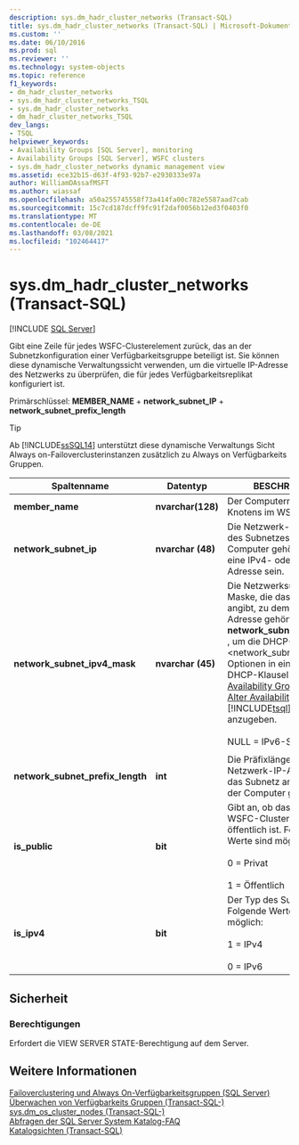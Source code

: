 ```yaml
---
description: sys.dm_hadr_cluster_networks (Transact-SQL)
title: sys.dm_hadr_cluster_networks (Transact-SQL) | Microsoft-Dokumentation
ms.custom: ''
ms.date: 06/10/2016
ms.prod: sql
ms.reviewer: ''
ms.technology: system-objects
ms.topic: reference
f1_keywords:
- dm_hadr_cluster_networks
- sys.dm_hadr_cluster_networks_TSQL
- sys.dm_hadr_cluster_networks
- dm_hadr_cluster_networks_TSQL
dev_langs:
- TSQL
helpviewer_keywords:
- Availability Groups [SQL Server], monitoring
- Availability Groups [SQL Server], WSFC clusters
- sys.dm_hadr_cluster_networks dynamic management view
ms.assetid: ece32b15-d63f-4f93-92b7-e2930333e97a
author: WilliamDAssafMSFT
ms.author: wiassaf
ms.openlocfilehash: a50a255745558f73a414fa00c782e5587aad7cab
ms.sourcegitcommit: 15c7cd187dcff9fc91f2daf0056b12ed3f0403f0
ms.translationtype: MT
ms.contentlocale: de-DE
ms.lasthandoff: 03/08/2021
ms.locfileid: "102464417"
---
```

# <a name="sysdm_hadr_cluster_networks-transact-sql"></a>sys.dm_hadr_cluster_networks (Transact-SQL)
[!INCLUDE [SQL Server](../../includes/applies-to-version/sqlserver.md)]

  Gibt eine Zeile für jedes WSFC-Clusterelement zurück, das an der Subnetzkonfiguration einer Verfügbarkeitsgruppe beteiligt ist. Sie können diese dynamische Verwaltungssicht verwenden, um die virtuelle IP-Adresse des Netzwerks zu überprüfen, die für jedes Verfügbarkeitsreplikat konfiguriert ist.  
  
 Primärschlüssel: **MEMBER_NAME**  +  **network_subnet_IP**  +  **network_subnet_prefix_length**  
  
 > [!TIP]
 > Ab [!INCLUDE[ssSQL14](../../includes/sssql14-md.md)] unterstützt diese dynamische Verwaltungs Sicht Always on-Failoverclusterinstanzen zusätzlich zu Always on Verfügbarkeits Gruppen.  
  
|Spaltenname|Datentyp|BESCHREIBUNG|  
|-----------------|---------------|-----------------|  
|**member_name**|**nvarchar(128)**|Der Computername eines Knotens im WSFC-Cluster.|  
|**network_subnet_ip**|**nvarchar (48)**|Die Netzwerk-IP-Adresse des Subnetzes, zu der der Computer gehört. Dies kann eine IPv4- oder eine IPv6-Adresse sein.|  
|**network_subnet_ipv4_mask**|**nvarchar (45)**|Die Netzwerksubnetz-Maske, die das Subnetz angibt, zu dem die IP-Adresse gehört. **network_subnet_ipv4_mask** , um die DHCP-<network_subnet_option> Optionen in einer With DHCP-Klausel der [Create Availability Group](../../t-sql/statements/create-availability-group-transact-sql.md) -oder [Alter Availability Group](../../t-sql/statements/alter-availability-group-transact-sql.md) - [!INCLUDE[tsql](../../includes/tsql-md.md)] Anweisung anzugeben.<br /><br /> NULL = IPv6-Subnetz.|  
||||  
|**network_subnet_prefix_length**|**int**|Die Präfixlänge der Netzwerk-IP-Adresse, die das Subnetz angibt, zu dem der Computer gehört.|  
|**is_public**|**bit**|Gibt an, ob das Netzwerk im WSFC-Cluster privat oder öffentlich ist. Folgende Werte sind möglich:<br /><br /> 0 = Privat<br /><br /> 1 = Öffentlich|  
|**is_ipv4**|**bit**|Der Typ des Subnetzes. Folgende Werte sind möglich:<br /><br /> 1 = IPv4<br /><br /> 0 = IPv6|  
  
## <a name="security"></a>Sicherheit  
  
### <a name="permissions"></a>Berechtigungen  
 Erfordert die VIEW SERVER STATE-Berechtigung auf dem Server.  
  
## <a name="see-also"></a>Weitere Informationen  
 [Failoverclustering und Always On-Verfügbarkeitsgruppen (SQL Server)](../../database-engine/availability-groups/windows/failover-clustering-and-always-on-availability-groups-sql-server.md)   
 [Überwachen von Verfügbarkeits Gruppen &#40;Transact-SQL-&#41;](../../database-engine/availability-groups/windows/monitor-availability-groups-transact-sql.md)   
 [sys.dm_os_cluster_nodes &#40;Transact-SQL-&#41;](../../relational-databases/system-dynamic-management-views/sys-dm-os-cluster-nodes-transact-sql.md)   
 [Abfragen der SQL Server System Katalog-FAQ](../../relational-databases/system-catalog-views/querying-the-sql-server-system-catalog-faq.yml)   
 [Katalogsichten &#40;Transact-SQL&#41;](../../relational-databases/system-catalog-views/catalog-views-transact-sql.md)  
  
  
